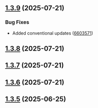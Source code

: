 ## [1.3.9](https://github.com/tearoom1/kirby-content-watch/compare/v1.3.8...v1.3.9) (2025-07-21)


### Bug Fixes

* Added conventional updates ([6603571](https://github.com/tearoom1/kirby-content-watch/commit/6603571ec69d580f57fafdc2e6ebb77af86471e4))

## [1.3.8](https://github.com/tearoom1/kirby-content-watch/compare/v1.3.7...v1.3.8) (2025-07-21)

## [1.3.7](https://github.com/tearoom1/kirby-content-watch/compare/v1.3.6...v1.3.7) (2025-07-21)

## [1.3.6](https://github.com/tearoom1/kirby-content-watch/compare/v1.3.5...v1.3.6) (2025-07-21)

## [1.3.5](https://github.com/tearoom1/kirby-content-watch/compare/v1.3.4...v1.3.5) (2025-06-25)

